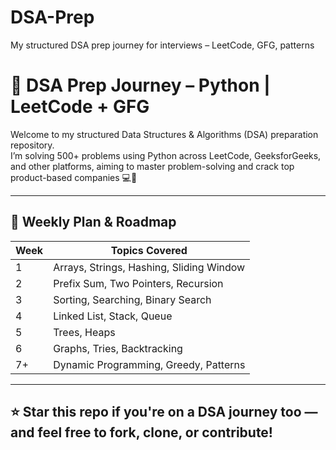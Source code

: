 # DSA-Prep
My structured DSA prep journey for interviews – LeetCode, GFG, patterns
# 🧠 DSA Prep Journey – Python | LeetCode + GFG

Welcome to my structured Data Structures & Algorithms (DSA) preparation repository.  
I’m solving 500+ problems using Python across LeetCode, GeeksforGeeks, and other platforms, aiming to master problem-solving and crack top product-based companies 💻🚀

---

## 📅 Weekly Plan & Roadmap

| Week | Topics Covered                        |
|------|----------------------------------------|
| 1    | Arrays, Strings, Hashing, Sliding Window |
| 2    | Prefix Sum, Two Pointers, Recursion      |
| 3    | Sorting, Searching, Binary Search        |
| 4    | Linked List, Stack, Queue                |
| 5    | Trees, Heaps                             |
| 6    | Graphs, Tries, Backtracking              |
| 7+   | Dynamic Programming, Greedy, Patterns    |

---

## ⭐ Star this repo if you're on a DSA journey too — and feel free to fork, clone, or contribute!

